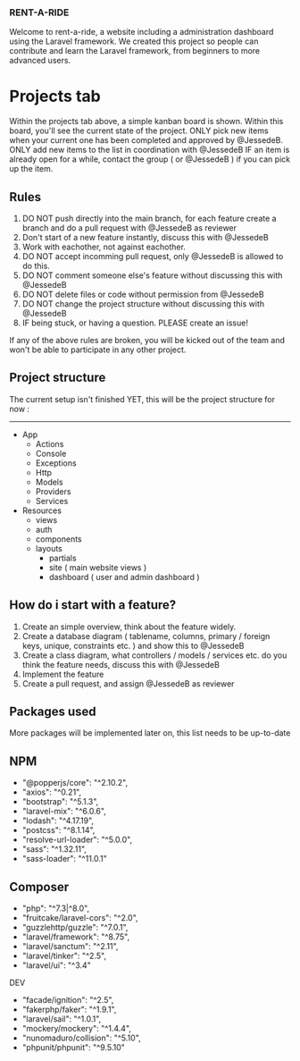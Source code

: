 ### RENT-A-RIDE

Welcome to rent-a-ride, a website including a administration dashboard using the Laravel framework.
We created this project so people can contribute and learn the Laravel framework, from beginners to more advanced users.

# Projects tab
Within the projects tab above, a simple kanban board is shown. Within this board, you'll see the current state of the project.
ONLY pick new items when your current one has been completed and approved by @JessedeB.
ONLY add new items to the list in coordination with @JessedeB
IF an item is already open for a while, contact the group ( or @JessedeB ) if you can pick up the item.

## Rules
1. DO NOT push directly into the main branch, for each feature create a branch and do a pull request with @JessedeB as reviewer
2. Don't start of a new feature instantly, discuss this with @JessedeB
3. Work with eachother, not against eachother.
4. DO NOT accept incomming pull request, only @JessedeB is allowed to do this.
5. DO NOT comment someone else's feature without discussing this with @JessedeB
6. DO NOT delete files or code without permission from @JessedeB
7. DO NOT change the project structure without discussing this with @JessedeB
8. IF being stuck, or having a question. PLEASE create an issue!

If any of the above rules are broken, you will be kicked out of the team and won't be able to participate in any other project.

## Project structure
The current setup isn't finished YET, this will be the project structure for now :

----------------------
- App
    - Actions
    - Console
    - Exceptions
    - Http
    - Models
    - Providers
    - Services
- Resources
    - views
    - auth
    - components
    - layouts
        - partials
        - site ( main website views )
        - dashboard ( user and admin dashboard )
        
## How do i start with a feature?
1. Create an simple overview, think about the feature widely.
2. Create a database diagram ( tablename, columns, primary / foreign keys, unique, constraints etc. ) and show this to @JessedeB
3. Create a class diagram, what controllers / models / services etc. do you think the feature needs, discuss this with @JessedeB
4. Implement the feature
5. Create a pull request, and assign @JessedeB as reviewer

## Packages used
More packages will be implemented later on, this list needs to be up-to-date

## NPM
- "@popperjs/core": "^2.10.2",
- "axios": "^0.21",
- "bootstrap": "^5.1.3",
- "laravel-mix": "^6.0.6",
- "lodash": "^4.17.19",
- "postcss": "^8.1.14",
- "resolve-url-loader": "^5.0.0",
- "sass": "^1.32.11",
- "sass-loader": "^11.0.1"

## Composer
- "php": "^7.3|^8.0",
- "fruitcake/laravel-cors": "^2.0",
- "guzzlehttp/guzzle": "^7.0.1",
- "laravel/framework": "^8.75",
- "laravel/sanctum": "^2.11",
- "laravel/tinker": "^2.5",
- "laravel/ui": "^3.4"

DEV
- "facade/ignition": "^2.5",
- "fakerphp/faker": "^1.9.1",
- "laravel/sail": "^1.0.1",
- "mockery/mockery": "^1.4.4",
- "nunomaduro/collision": "^5.10",
- "phpunit/phpunit": "^9.5.10"
